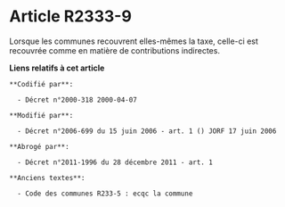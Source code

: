 # Article R2333-9

Lorsque les communes recouvrent elles-mêmes la taxe, celle-ci est recouvrée comme en matière de contributions indirectes.

**Liens relatifs à cet article**

	**Codifié par**:

	  - Décret n°2000-318 2000-04-07

	**Modifié par**:

	  - Décret n°2006-699 du 15 juin 2006 - art. 1 () JORF 17 juin 2006

	**Abrogé par**:

	  - Décret n°2011-1996 du 28 décembre 2011 - art. 1

	**Anciens textes**:

	  - Code des communes R233-5 : ecqc la commune
